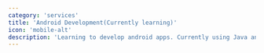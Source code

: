 ```yaml
---
category: 'services'
title: 'Android Development(Currently learning)'
icon: 'mobile-alt'
description: 'Learning to develop android apps. Currently using Java and probably Kotlin later. Also looking forward to developing iOS apps.'
---
```

